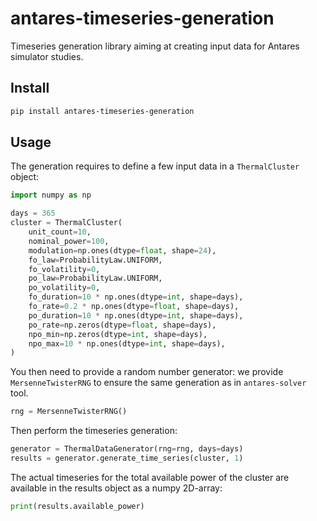 # antares-timeseries-generation

Timeseries generation library aiming at creating input data
for Antares simulator studies.

## Install

```bash
pip install antares-timeseries-generation
```

## Usage

The generation requires to define a few input data in a `ThermalCluster` object: 

```python
import numpy as np

days = 365
cluster = ThermalCluster(
    unit_count=10,
    nominal_power=100,
    modulation=np.ones(dtype=float, shape=24),
    fo_law=ProbabilityLaw.UNIFORM,
    fo_volatility=0,
    po_law=ProbabilityLaw.UNIFORM,
    po_volatility=0,
    fo_duration=10 * np.ones(dtype=int, shape=days),
    fo_rate=0.2 * np.ones(dtype=float, shape=days),
    po_duration=10 * np.ones(dtype=int, shape=days),
    po_rate=np.zeros(dtype=float, shape=days),
    npo_min=np.zeros(dtype=int, shape=days),
    npo_max=10 * np.ones(dtype=int, shape=days),
)
```

You then need to provide a random number generator: we provide `MersenneTwisterRNG` 
to ensure the same generation as in `antares-solver` tool.
```python
rng = MersenneTwisterRNG()
```

Then perform the timeseries generation:
```python
generator = ThermalDataGenerator(rng=rng, days=days)
results = generator.generate_time_series(cluster, 1)
```

The actual timeseries for the total available power of the cluster are available in
the results object as a numpy 2D-array:
```python
print(results.available_power)
```
